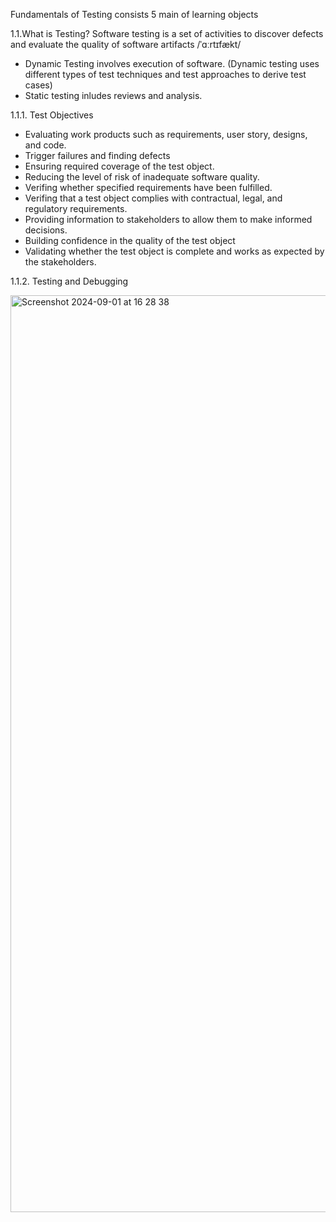 Fundamentals of Testing consists 5 main of learning objects

1.1.What is Testing?
Software testing is a set of activities to discover defects and evaluate the quality of software artifacts /ˈɑːrtɪfækt/
- Dynamic Testing involves execution of software. (Dynamic testing uses different types of test techniques and test approaches to derive test cases)
- Static testing inludes reviews and analysis.
  
1.1.1. Test Objectives
- Evaluating work products such as requirements, user story, designs, and code.
- Trigger failures and finding defects
- Ensuring required coverage of the test object.
- Reducing the level of risk of inadequate software quality.
- Verifing whether specified requirements have been fulfilled.
- Verifing that a test object complies with contractual, legal, and regulatory requirements.
- Providing information to stakeholders to allow them to make informed decisions.
- Building confidence in the quality of the test object
- Validating whether the test object is complete and works as expected by the stakeholders.
  
1.1.2. Testing and Debugging

<img width="1467" alt="Screenshot 2024-09-01 at 16 28 38" src="https://github.com/user-attachments/assets/02fdd643-26c5-48b9-9b38-30db882f7218">
